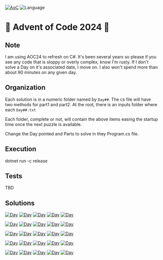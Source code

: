 [![AoC](https://badgen.net/badge/AoC/2024/blue)](https://adventofcode.com/2024)
![Language](https://badgen.net/badge/Language/.Net/blue)

# 🎅 Advent of Code 2024 🎁

## Note
I am using AOC24 to refresh on C#. It's been several years so please if you see any code that is sloppy or overly complex, know I'm rusty.
If I don't solve a Day on it's associated date, I move on. I also won't spend more than about 90 minutes on any given day. 

## Organization
Each solution is in a numeric folder named by `Day##`. The cs file will have two methods for part1 and part2.
At the root, there is an inputs folder where each `Day##.txt`

Each folder, complete or not, will contain the above items easing the startup time once the next puzzle is available. 

Change the Day pointed and Parts to solve in they Program.cs file.
## Execution
dotnet run -c release

## Tests
TBD

## Solutions
<!--SOLUTIONS-->

[![Day](https://badgen.net/badge/01/%E2%98%85%E2%98%85/green)](Day01)
[![Day](https://badgen.net/badge/02/%E2%98%85%E2%98%85/green)](Day02)
[![Day](https://badgen.net/badge/03/%E2%98%85%E2%98%85/green)](Day03)
[![Day](https://badgen.net/badge/04/%E2%98%85%E2%98%85/green)](Day04)
[![Day](https://badgen.net/badge/05/%E2%98%85%E2%98%85/green)](Day05)

[![Day](https://badgen.net/badge/06/%E2%98%85%E2%98%85/green)](Day06)
[![Day](https://badgen.net/badge/07/%E2%98%85%E2%98%85/green)](Day07)
[![Day](https://badgen.net/badge/08/%E2%98%85%E2%98%85/green)](Day08)
[![Day](https://badgen.net/badge/09/%E2%98%85%E2%98%85/green)](Day09)
[![Day](https://badgen.net/badge/10/%E2%98%85%E2%98%85/green)](Day10)

[![Day](https://badgen.net/badge/11/%E2%98%85%E2%98%85/green)](Day11)
[![Day](https://badgen.net/badge/12/%E2%98%85%E2%98%85/green)](Day12)
[![Day](https://badgen.net/badge/13/%E2%98%85%E2%98%86/yellow)](Day13)
[![Day](https://badgen.net/badge/14/%E2%98%85%E2%98%85/green)](Day14)
[![Day](https://badgen.net/badge/15/%E2%98%85%E2%98%85/green)](Day15)

[![Day](https://badgen.net/badge/16/%E2%98%85%E2%98%86/yellow)](Day16)
[![Day](https://badgen.net/badge/17/%E2%98%85%E2%98%86/yellow)](Day17)
[![Day](https://badgen.net/badge/18/%E2%98%85%E2%98%85/green)](Day18)
[![Day](https://badgen.net/badge/19/%E2%98%85%E2%98%86/yellow)](Day19)
[![Day](https://badgen.net/badge/20/%E2%98%85%E2%98%86/yellow)](Day20)

[![Day](https://badgen.net/badge/21/%E2%98%86%E2%98%86/red)](Day21)
[![Day](https://badgen.net/badge/22/%E2%98%85%E2%98%85/green)](Day22)
[![Day](https://badgen.net/badge/23/%E2%98%85%E2%98%85/green)](Day23)
[![Day](https://badgen.net/badge/24/%E2%98%85%E2%98%86/yellow)](Day24)
[![Day](https://badgen.net/badge/25/%E2%98%85%E2%98%86/yellow)](Day25)


<!--SOLUTIONS-->